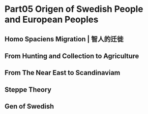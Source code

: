 # Part05 Origen of Swedish People and European Peoples

## Homo Spaciens Migration | 智人的迁徙

## From Hunting and Collection to Agriculture

## From The Near East to Scandinaviam

## Steppe Theory

## Gen of Swedish




